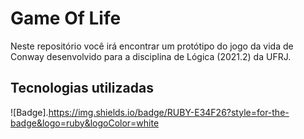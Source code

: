 # Game Of Life
Neste repositório você irá encontrar um protótipo do jogo da vida de Conway desenvolvido para a disciplina de Lógica (2021.2) da UFRJ.

## Tecnologias utilizadas
![Badge].https://img.shields.io/badge/RUBY-E34F26?style=for-the-badge&logo=ruby&logoColor=white
